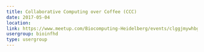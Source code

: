 ```yaml
---
title: Collaborative Computing over Coffee (CCC)
date: 2017-05-04
location: 
link: https://www.meetup.com/Biocomputing-Heidelberg/events/clggjmywhbgb/
usergroup: bioinfhd
type: usergroup
---
```

